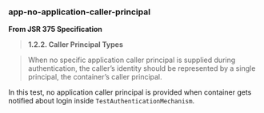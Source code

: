 
### app-no-application-caller-principal

**From JSR 375 Specification**

> **1.2.2. Caller Principal Types**

> When no specific application caller principal is supplied during authentication, the caller’s identity should be represented by a single principal, the container’s caller principal.

In this test, no application caller principal is provided when container gets notified about login inside `TestAuthenticationMechanism`.
